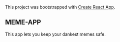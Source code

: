 This project was bootstrapped with [Create React App](https://github.com/facebook/create-react-app).
## MEME-APP

This app lets you keep your dankest memes safe.